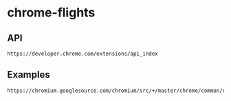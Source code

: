 # chrome-flights

## API
    https://developer.chrome.com/extensions/api_index

## Examples
    https://chromium.googlesource.com/chromium/src/+/master/chrome/common/extensions/docs/examples/api
